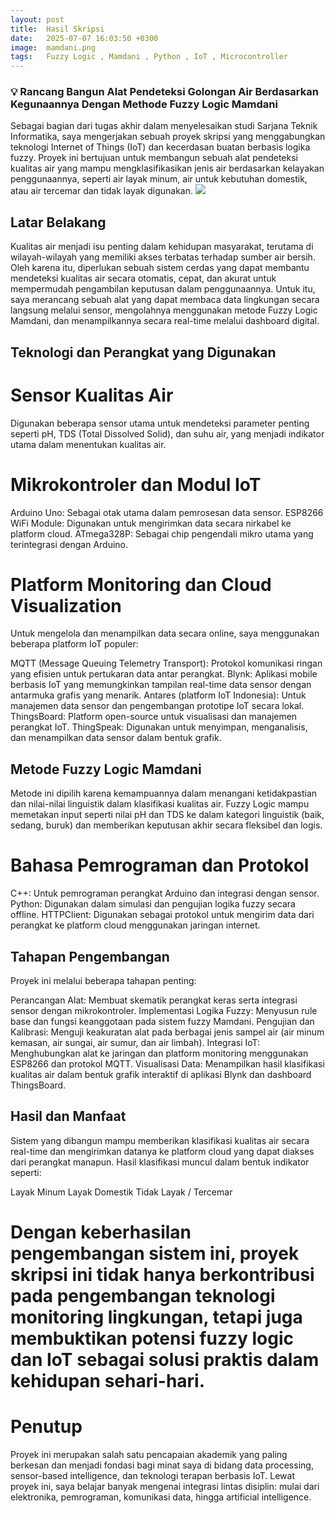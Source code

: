 ```yaml
---
layout: post
title:  Hasil Skripsi
date:   2025-07-07 16:03:50 +0300
image:  mamdani.png
tags:   Fuzzy Logic , Mamdani , Python , IoT , Microcontroller
---
```


### 💡 Rancang Bangun Alat Pendeteksi Golongan Air Berdasarkan Kegunaannya Dengan Methode Fuzzy Logic Mamdani
Sebagai bagian dari tugas akhir dalam menyelesaikan studi Sarjana Teknik Informatika, saya mengerjakan sebuah proyek skripsi yang menggabungkan teknologi Internet of Things (IoT) dan kecerdasan buatan berbasis logika fuzzy. Proyek ini bertujuan untuk membangun sebuah alat pendeteksi kualitas air yang mampu mengklasifikasikan jenis air berdasarkan kelayakan penggunaannya, seperti air layak minum, air untuk kebutuhan domestik, atau air tercemar dan tidak layak digunakan.
![]({{site.baseurl}}/img/mamdani.png)

## Latar Belakang
Kualitas air menjadi isu penting dalam kehidupan masyarakat, terutama di wilayah-wilayah yang memiliki akses terbatas terhadap sumber air bersih. Oleh karena itu, diperlukan sebuah sistem cerdas yang dapat membantu mendeteksi kualitas air secara otomatis, cepat, dan akurat untuk mempermudah pengambilan keputusan dalam penggunaannya. Untuk itu, saya merancang sebuah alat yang dapat membaca data lingkungan secara langsung melalui sensor, mengolahnya menggunakan metode Fuzzy Logic Mamdani, dan menampilkannya secara real-time melalui dashboard digital.

## Teknologi dan Perangkat yang Digunakan
# Sensor Kualitas Air
Digunakan beberapa sensor utama untuk mendeteksi parameter penting seperti pH, TDS (Total Dissolved Solid), dan suhu air, yang menjadi indikator utama dalam menentukan kualitas air.

# Mikrokontroler dan Modul IoT
Arduino Uno: Sebagai otak utama dalam pemrosesan data sensor.
ESP8266 WiFi Module: Digunakan untuk mengirimkan data secara nirkabel ke platform cloud.
ATmega328P: Sebagai chip pengendali mikro utama yang terintegrasi dengan Arduino.

# Platform Monitoring dan Cloud Visualization
Untuk mengelola dan menampilkan data secara online, saya menggunakan beberapa platform IoT populer:

MQTT (Message Queuing Telemetry Transport): Protokol komunikasi ringan yang efisien untuk pertukaran data antar perangkat.
Blynk: Aplikasi mobile berbasis IoT yang memungkinkan tampilan real-time data sensor dengan antarmuka grafis yang menarik.
Antares (platform IoT Indonesia): Untuk manajemen data sensor dan pengembangan prototipe IoT secara lokal.
ThingsBoard: Platform open-source untuk visualisasi dan manajemen perangkat IoT.
ThingSpeak: Digunakan untuk menyimpan, menganalisis, dan menampilkan data sensor dalam bentuk grafik.

## Metode Fuzzy Logic Mamdani

Metode ini dipilih karena kemampuannya dalam menangani ketidakpastian dan nilai-nilai linguistik dalam klasifikasi kualitas air. Fuzzy Logic mampu memetakan input seperti nilai pH dan TDS ke dalam kategori linguistik (baik, sedang, buruk) dan memberikan keputusan akhir secara fleksibel dan logis.

# Bahasa Pemrograman dan Protokol

C++: Untuk pemrograman perangkat Arduino dan integrasi dengan sensor.
Python: Digunakan dalam simulasi dan pengujian logika fuzzy secara offline.
HTTPClient: Digunakan sebagai protokol untuk mengirim data dari perangkat ke platform cloud menggunakan jaringan internet.

## Tahapan Pengembangan
Proyek ini melalui beberapa tahapan penting:

Perancangan Alat: Membuat skematik perangkat keras serta integrasi sensor dengan mikrokontroler.
Implementasi Logika Fuzzy: Menyusun rule base dan fungsi keanggotaan pada sistem fuzzy Mamdani.
Pengujian dan Kalibrasi: Menguji keakuratan alat pada berbagai jenis sampel air (air minum kemasan, air sungai, air sumur, dan air limbah).
Integrasi IoT: Menghubungkan alat ke jaringan dan platform monitoring menggunakan ESP8266 dan protokol MQTT.
Visualisasi Data: Menampilkan hasil klasifikasi kualitas air dalam bentuk grafik interaktif di aplikasi Blynk dan dashboard ThingsBoard.

## Hasil dan Manfaat
Sistem yang dibangun mampu memberikan klasifikasi kualitas air secara real-time dan mengirimkan datanya ke platform cloud yang dapat diakses dari perangkat manapun. Hasil klasifikasi muncul dalam bentuk indikator seperti:

Layak Minum
Layak Domestik
Tidak Layak / Tercemar

# Dengan keberhasilan pengembangan sistem ini, proyek skripsi ini tidak hanya berkontribusi pada pengembangan teknologi monitoring lingkungan, tetapi juga membuktikan potensi fuzzy logic dan IoT sebagai solusi praktis dalam kehidupan sehari-hari.

# Penutup
Proyek ini merupakan salah satu pencapaian akademik yang paling berkesan dan menjadi fondasi bagi minat saya di bidang data processing, sensor-based intelligence, dan teknologi terapan berbasis IoT. Lewat proyek ini, saya belajar banyak mengenai integrasi lintas disiplin: mulai dari elektronika, pemrograman, komunikasi data, hingga artificial intelligence.

